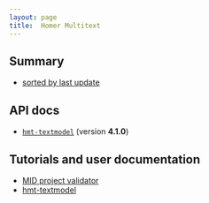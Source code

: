 ```yaml
---
layout: page
title:  Homer Multitext
---
```



## Summary


-  [sorted by last update](editingbydate)


## API docs

-  [`hmt-textmodel`](../api-docs/hmtlibs/hmt-textmodel/org/homermultitext/edmodel/)  (version **4.1.0**)

## Tutorials and user documentation


-  [MID project validator](../tut/editinglibs/midvalidator/)
- [hmt-textmodel](../tut/editinglibs/hmt-textmodel/)
